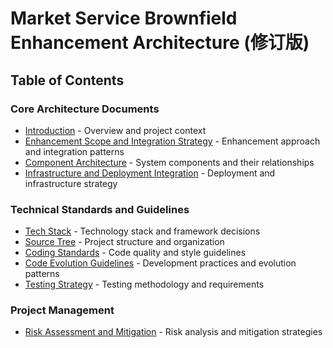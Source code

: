 # Market Service Brownfield Enhancement Architecture (修订版)

## Table of Contents

### Core Architecture Documents
- [Introduction](./introduction.md) - Overview and project context
- [Enhancement Scope and Integration Strategy](./enhancement-scope-and-integration-strategy.md) - Enhancement approach and integration patterns
- [Component Architecture](./component-architecture.md) - System components and their relationships
- [Infrastructure and Deployment Integration](./infrastructure-and-deployment-integration.md) - Deployment and infrastructure strategy

### Technical Standards and Guidelines
- [Tech Stack](./tech-stack.md) - Technology stack and framework decisions
- [Source Tree](./source-tree.md) - Project structure and organization
- [Coding Standards](./coding-standards.md) - Code quality and style guidelines
- [Code Evolution Guidelines](./code-evolution-guidelines.md) - Development practices and evolution patterns
- [Testing Strategy](./testing-strategy.md) - Testing methodology and requirements

### Project Management
- [Risk Assessment and Mitigation](./risk-assessment-and-mitigation.md) - Risk analysis and mitigation strategies
